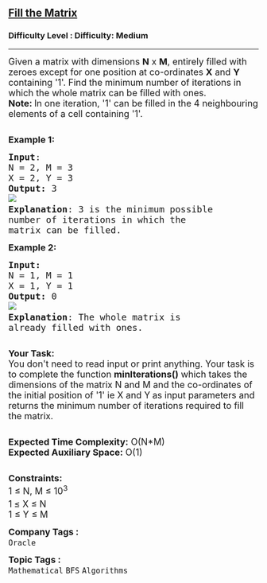 <h2><a href="https://www.geeksforgeeks.org/problems/fill-the-matrix--170647/0">Fill the Matrix</a></h2><h3>Difficulty Level : Difficulty: Medium</h3><hr><div class="problems_problem_content__Xm_eO"><p><span style="font-size: 18px;">Given a matrix with dimensions <strong>N</strong> x <strong>M</strong>, entirely filled with zeroes except for&nbsp;one position at&nbsp;co-ordinates <strong>X</strong> and <strong>Y </strong>containing '1'. Find the minimum number of iterations in which the whole matrix can be filled with ones.<br><strong>Note:&nbsp;</strong>In one iteration, '1' can be filled in&nbsp;the 4 neighbouring elements of a cell containing '1'.</span></p>
<p><br><span style="font-size: 18px;"><strong>Example 1:</strong></span></p>
<pre><span style="font-size: 18px;"><strong>Input</strong>:
N = 2, M = 3
X = 2, Y = 3
<strong>Output:</strong>&nbsp;3&nbsp;
</span><img src="https://media.geeksforgeeks.org/img-practice/PROD/addEditProblem/713972/Web/Other/26f91e33-013f-40f2-badd-00804adaf31f_1685087947.png"><span style="font-size: 18px;">
<strong>Explanation</strong>: 3 is the minimum possible 
number of iterations in which the
matrix can be filled.
</span></pre>
<p><span style="font-size: 18px;"><strong>Example 2:</strong></span></p>
<pre><span style="font-size: 18px;"><strong>Input:</strong>
N = 1, M = 1
X = 1, Y = 1 
<strong>Output:&nbsp;</strong>0
</span><img src="https://media.geeksforgeeks.org/img-practice/PROD/addEditProblem/713972/Web/Other/7f59ca2a-c242-49bc-b94e-ba0f3e95f43e_1685087947.png"><span style="font-size: 18px;">
<strong>Explanation</strong>: The whole matrix is 
already filled with ones.</span></pre>
<p><br><span style="font-size: 18px;"><strong>Your Task:&nbsp;&nbsp;</strong><br>You don't need to read input or print anything. Your task is to complete the function <strong>minIterations()</strong>&nbsp;which takes the dimensions of the matrix N and M and the co-ordinates of the initial position of '1' ie X and Y<strong>&nbsp;</strong>as input parameters&nbsp;and returns the minimum number of iterations required to fill the matrix.</span></p>
<p><br><span style="font-size: 18px;"><strong>Expected Time Complexity:</strong> O(N*M)<br><strong>Expected Auxiliary Space:</strong> O(1)</span></p>
<p><br><span style="font-size: 18px;"><strong>Constraints:</strong><br>1 ≤&nbsp;N, M ≤&nbsp;10<sup>3</sup><br>1<sup>&nbsp;</sup>≤&nbsp;X ≤ N<br>1 ≤&nbsp;Y ≤&nbsp;M&nbsp;</span></p></div><p><span style=font-size:18px><strong>Company Tags : </strong><br><code>Oracle</code>&nbsp;<br><p><span style=font-size:18px><strong>Topic Tags : </strong><br><code>Mathematical</code>&nbsp;<code>BFS</code>&nbsp;<code>Algorithms</code>&nbsp;
